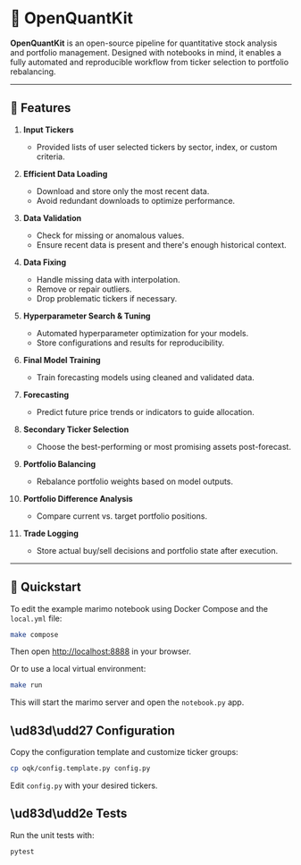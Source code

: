 # 🧠 OpenQuantKit

**OpenQuantKit** is an open-source pipeline for quantitative stock analysis and portfolio management. Designed with notebooks in mind, it enables a fully automated and reproducible workflow from ticker selection to portfolio rebalancing.

---

## 🚀 Features

1. **Input Tickers**
   - Provided lists of user selected tickers by sector, index, or custom criteria.

2. **Efficient Data Loading**
   - Download and store only the most recent data.
   - Avoid redundant downloads to optimize performance.

3. **Data Validation**
   - Check for missing or anomalous values.
   - Ensure recent data is present and there's enough historical context.

4. **Data Fixing**
   - Handle missing data with interpolation.
   - Remove or repair outliers.
   - Drop problematic tickers if necessary.

5. **Hyperparameter Search & Tuning**
   - Automated hyperparameter optimization for your models.
   - Store configurations and results for reproducibility.

6. **Final Model Training**
   - Train forecasting models using cleaned and validated data.

7. **Forecasting**
   - Predict future price trends or indicators to guide allocation.

8. **Secondary Ticker Selection**
   - Choose the best-performing or most promising assets post-forecast.

9. **Portfolio Balancing**
   - Rebalance portfolio weights based on model outputs.

10. **Portfolio Difference Analysis**
    - Compare current vs. target portfolio positions.

11. **Trade Logging**
    - Store actual buy/sell decisions and portfolio state after execution.

---




## 🚀 Quickstart

To edit the example marimo notebook using Docker Compose and the `local.yml` file:

```bash
make compose
```

Then open <http://localhost:8888> in your browser.

Or to use a local virtual environment:

```bash
make run
```

This will start the marimo server and open the `notebook.py` app.


## \ud83d\udd27 Configuration

Copy the configuration template and customize ticker groups:

```bash
cp oqk/config.template.py config.py
```

Edit `config.py` with your desired tickers.

## \ud83d\udd2e Tests

Run the unit tests with:

```bash
pytest
```
